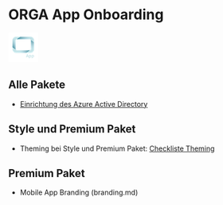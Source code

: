 # ORGA App Onboarding

![GitHub Logo](/images/logo.png)

## Alle Pakete
* [Einrichtung des Azure Active Directory](aad.md)

## Style und Premium Paket
* Theming bei Style und Premium Paket: [Checkliste Theming](theming.md)

## Premium Paket
* Mobile App Branding (branding.md)
